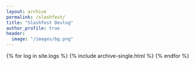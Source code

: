 ```yaml
---
layout: archive
permalink: /slashfest/
title: "Slashfest Devlog"
author_profile: true
header:
  image: "/images/bg.png"
---
```


{% for log in site.logs %}
    {% include archive-single.html %}
{% endfor %}

